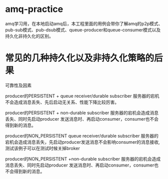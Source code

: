 # amq-practice
amq学习用，在本地启动amq后，本工程里面的用例会带你了解amq的p2p模式、pub-sub模式、pub-dsub模式、queue-producer和queue-consumer模式以及持久化非持久化的区别。


# 常见的几种持久化以及非持久化策略的后果
可靠性及因素

producer的PERSISTENT + queue receiver/durable subscriber
服务器的宕机不会造成消息丢失、先后启动无关系、性能下降比较厉害。

producer的PERSISTENT + non-durable subscriber
服务器的宕机会造成消息丢失、同时先启动producer 发送消息时、再启动consumer，consumer也不会得到新的消息。

producer的NON_PERSISTENT queue receiver/durable subscriber
服务器的宕机会造成消息丢失，先启动producer发送消息不会影响consumer的消息接收,测试该例子可以在测试时候关掉broker

producer的NON_PERSISTENT +non-durable subscriber
服务器的宕机会造成消息丢失、同时先启动producer 发送消息时、再启动consumer，consumer也不会得到新的消息。
